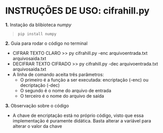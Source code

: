 # INSTRUÇÕES DE USO: **cifrahill.py**

**1.** Instação da blibioteca *numpy*

>`pip install numpy`

**2.** Guia para rodar o código no terminal
- CIFRAR TEXTO CLARO >> py cifrahill.py -enc arquivoentrada.txt arquivosaida.txt
- DECIFRAR TEXTO CIFRADO >> py cifrahill.py -dec arquivoentrada.txt arquivosaida.txt
- A linha de comando aceita três parâmetros:
    - O primeiro é a função a ser executada: encriptação (-enc) ou decriptação (-dec)
    - O segundo é o nome do arquivo de entrada
    - O terceiro é o nome do arquivo de saída

**3.** Observação sobre o código
- A chave de encriptação está no próprio código, visto que essa implementação é puramente didática. Basta alterar a variável para alterar o valor da chave

